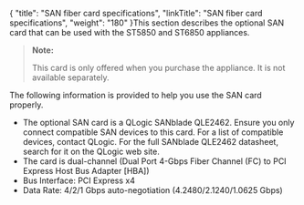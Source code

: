 {
    "title": "SAN fiber card specifications",
    "linkTitle": "SAN fiber card specifications",
    "weight": "180"
}This section describes the optional SAN card that can be used with the ST5850 and ST6850 appliances.

> **Note:**
>
> This card is only offered when you purchase the appliance. It is not available separately.

The following information is provided to help you use the SAN card properly.

-   The optional SAN card is a QLogic SANblade QLE2462. Ensure you only connect compatible SAN devices to this card. For a list of compatible devices, contact QLogic. For the full SANblade QLE2462 datasheet, search for it on the QLogic web site.
-   The card is dual-channel (Dual Port 4-Gbps Fiber Channel (FC) to PCI Express Host Bus Adapter \[HBA\])
-   Bus Interface: PCI Express x4
-   Data Rate: 4/2/1 Gbps auto-negotiation (4.2480/2.1240/1.0625 Gbps)
